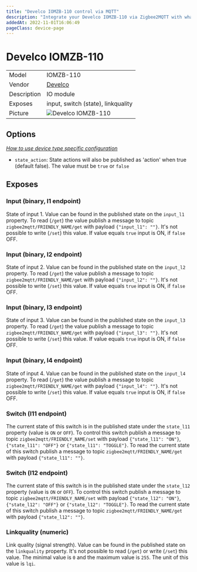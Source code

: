 ```yaml
---
title: "Develco IOMZB-110 control via MQTT"
description: "Integrate your Develco IOMZB-110 via Zigbee2MQTT with whatever smart home infrastructure you are using without the vendor's bridge or gateway."
addedAt: 2022-11-01T16:06:49
pageClass: device-page
---
```


<!-- !!!! -->
<!-- ATTENTION: This file is auto-generated through docgen! -->
<!-- You can only edit the "Notes"-Section between the two comment lines "Notes BEGIN" and "Notes END". -->
<!-- Do not use h1 or h2 heading within "## Notes"-Section. -->
<!-- !!!! -->

# Develco IOMZB-110

|     |     |
|-----|-----|
| Model | IOMZB-110  |
| Vendor  | [Develco](/supported-devices/#v=Develco)  |
| Description | IO module |
| Exposes | input, switch (state), linkquality |
| Picture | ![Develco IOMZB-110](https://www.zigbee2mqtt.io/images/devices/IOMZB-110.jpg) |


<!-- Notes BEGIN: You can edit here. Add "## Notes" headline if not already present. -->


<!-- Notes END: Do not edit below this line -->



## Options
*[How to use device type specific configuration](../guide/configuration/devices-groups.md#specific-device-options)*

* `state_action`: State actions will also be published as 'action' when true (default false). The value must be `true` or `false`


## Exposes

### Input (binary, l1 endpoint)
State of input 1.
Value can be found in the published state on the `input_l1` property.
To read (`/get`) the value publish a message to topic `zigbee2mqtt/FRIENDLY_NAME/get` with payload `{"input_l1": ""}`.
It's not possible to write (`/set`) this value.
If value equals `true` input is ON, if `false` OFF.

### Input (binary, l2 endpoint)
State of input 2.
Value can be found in the published state on the `input_l2` property.
To read (`/get`) the value publish a message to topic `zigbee2mqtt/FRIENDLY_NAME/get` with payload `{"input_l2": ""}`.
It's not possible to write (`/set`) this value.
If value equals `true` input is ON, if `false` OFF.

### Input (binary, l3 endpoint)
State of input 3.
Value can be found in the published state on the `input_l3` property.
To read (`/get`) the value publish a message to topic `zigbee2mqtt/FRIENDLY_NAME/get` with payload `{"input_l3": ""}`.
It's not possible to write (`/set`) this value.
If value equals `true` input is ON, if `false` OFF.

### Input (binary, l4 endpoint)
State of input 4.
Value can be found in the published state on the `input_l4` property.
To read (`/get`) the value publish a message to topic `zigbee2mqtt/FRIENDLY_NAME/get` with payload `{"input_l4": ""}`.
It's not possible to write (`/set`) this value.
If value equals `true` input is ON, if `false` OFF.

### Switch (l11 endpoint)
The current state of this switch is in the published state under the `state_l11` property (value is `ON` or `OFF`).
To control this switch publish a message to topic `zigbee2mqtt/FRIENDLY_NAME/set` with payload `{"state_l11": "ON"}`, `{"state_l11": "OFF"}` or `{"state_l11": "TOGGLE"}`.
To read the current state of this switch publish a message to topic `zigbee2mqtt/FRIENDLY_NAME/get` with payload `{"state_l11": ""}`.

### Switch (l12 endpoint)
The current state of this switch is in the published state under the `state_l12` property (value is `ON` or `OFF`).
To control this switch publish a message to topic `zigbee2mqtt/FRIENDLY_NAME/set` with payload `{"state_l12": "ON"}`, `{"state_l12": "OFF"}` or `{"state_l12": "TOGGLE"}`.
To read the current state of this switch publish a message to topic `zigbee2mqtt/FRIENDLY_NAME/get` with payload `{"state_l12": ""}`.

### Linkquality (numeric)
Link quality (signal strength).
Value can be found in the published state on the `linkquality` property.
It's not possible to read (`/get`) or write (`/set`) this value.
The minimal value is `0` and the maximum value is `255`.
The unit of this value is `lqi`.

